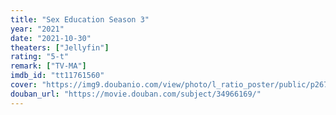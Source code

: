 ```yaml
---
title: "Sex Education Season 3"
year: "2021"
date: "2021-10-30"
theaters: ["Jellyfin"]
rating: "5-t"
remark: ["TV-MA"]
imdb_id: "tt11761560"
cover: "https://img9.doubanio.com/view/photo/l_ratio_poster/public/p2677963424.jpg"
douban_url: "https://movie.douban.com/subject/34966169/"
---
```


